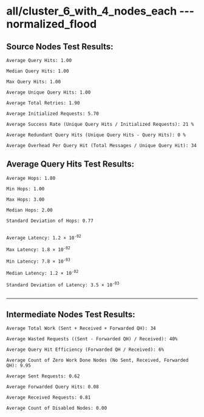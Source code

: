 # all/cluster_6_with_4_nodes_each --- normalized_flood
## Source Nodes Test Results:
	Average Query Hits: 1.00

	Median Query Hits: 1.00

	Max Query Hits: 1.00

	Average Unique Query Hits: 1.00

	Average Total Retries: 1.90

	Average Initialized Requests: 5.70

	Average Success Rate (Unique Query Hits / Initialized Requests): 21 %

	Average Redundant Query Hits (Unique Query Hits - Query Hits): 0 %

	Average Overhead Per Query Hit (Total Messages / Unique Query Hit): 34



## Average Query Hits Test Results:
<pre><code>Average Hops: 1.80

Min Hops: 1.00

Max Hops: 3.00

Median Hops: 2.00

Standard Deviation of Hops: 0.77


Average Latency: 1.2 × 10<sup>-02</sup>

Max Latency: 1.8 × 10<sup>-02</sup>

Min Latency: 7.8 × 10<sup>-03</sup>

Median Latency: 1.2 × 10<sup>-02</sup>

Standard Deviation of Latency: 3.5 × 10<sup>-03</sup>

</code></pre>

---------------------------------------------
## Intermediate Nodes Test Results:

	Average Total Work (Sent + Received + Forwarded QH): 34

	Average Wasted Requests ((Sent - Forwarded QH) / Received): 40%

	Average Query Hit Efficiency (Forwarded QH / Received): 6%

	Average Count of Zero Work Done Nodes (No Sent, Received, Forwarded QH): 9.95

	Average Sent Requests: 0.62

	Average Forwarded Query Hits: 0.08

	Average Received Requests: 0.81

	Average Count of Disabled Nodes: 0.00

